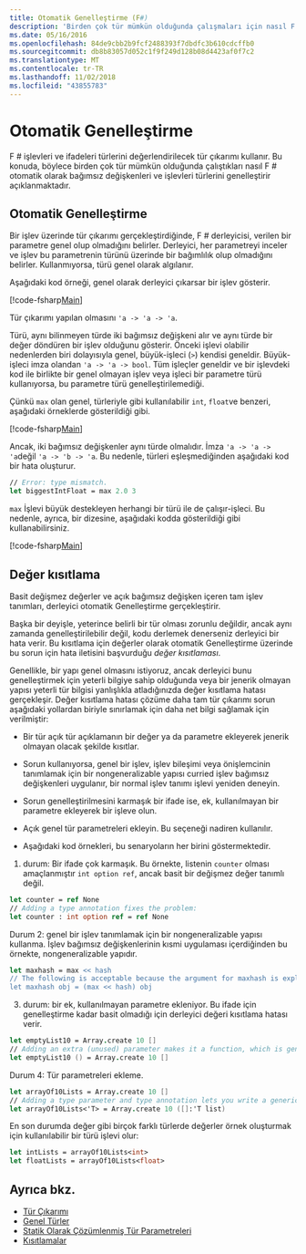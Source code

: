 ```yaml
---
title: Otomatik Genelleştirme (F#)
description: 'Birden çok tür mümkün olduğunda çalışmaları için nasıl F # otomatik olarak bağımsız değişkenleri ve işlevleri türlerini genelleştirir öğrenin.'
ms.date: 05/16/2016
ms.openlocfilehash: 84de9cbb2b9fcf2488393f7dbdfc3b610cdcffb0
ms.sourcegitcommit: db8b83057d052c1f9f249d128b08d4423af0f7c2
ms.translationtype: MT
ms.contentlocale: tr-TR
ms.lasthandoff: 11/02/2018
ms.locfileid: "43855783"
---
```

# <a name="automatic-generalization"></a>Otomatik Genelleştirme

F # işlevleri ve ifadeleri türlerini değerlendirilecek tür çıkarımı kullanır. Bu konuda, böylece birden çok tür mümkün olduğunda çalıştıkları nasıl F # otomatik olarak bağımsız değişkenleri ve işlevleri türlerini genelleştirir açıklanmaktadır.

## <a name="automatic-generalization"></a>Otomatik Genelleştirme

Bir işlev üzerinde tür çıkarımı gerçekleştirdiğinde, F # derleyicisi, verilen bir parametre genel olup olmadığını belirler. Derleyici, her parametreyi inceler ve işlev bu parametrenin türünü üzerinde bir bağımlılık olup olmadığını belirler. Kullanmıyorsa, türü genel olarak algılanır.

Aşağıdaki kod örneği, genel olarak derleyici çıkarsar bir işlev gösterir.

[!code-fsharp[Main](../../../../samples/snippets/fsharp/lang-ref-3/snippet101.fs)]

Tür çıkarımı yapılan olmasını `'a -> 'a -> 'a`.

Türü, aynı bilinmeyen türde iki bağımsız değişkeni alır ve aynı türde bir değer döndüren bir işlev olduğunu gösterir. Önceki işlevi olabilir nedenlerden biri dolayısıyla genel, büyük-işleci (`>`) kendisi geneldir. Büyük-işleci imza olandan `'a -> 'a -> bool`. Tüm işleçler geneldir ve bir işlevdeki kod ile birlikte bir genel olmayan işlev veya işleci bir parametre türü kullanıyorsa, bu parametre türü genelleştirilemediği.

Çünkü `max` olan genel, türleriyle gibi kullanılabilir `int`, `float`ve benzeri, aşağıdaki örneklerde gösterildiği gibi.

[!code-fsharp[Main](../../../../samples/snippets/fsharp/lang-ref-3/snippet102.fs)]

Ancak, iki bağımsız değişkenler aynı türde olmalıdır. İmza `'a -> 'a -> 'a`değil `'a -> 'b -> 'a`. Bu nedenle, türleri eşleşmediğinden aşağıdaki kod bir hata oluşturur.

```fsharp
// Error: type mismatch.
let biggestIntFloat = max 2.0 3
```

`max` İşlevi büyük destekleyen herhangi bir türü ile de çalışır-işleci. Bu nedenle, ayrıca, bir dizesine, aşağıdaki kodda gösterildiği gibi kullanabilirsiniz.

[!code-fsharp[Main](../../../../samples/snippets/fsharp/lang-ref-3/snippet104.fs)]

## <a name="value-restriction"></a>Değer kısıtlama

Basit değişmez değerler ve açık bağımsız değişken içeren tam işlev tanımları, derleyici otomatik Genelleştirme gerçekleştirir.

Başka bir deyişle, yeterince belirli bir tür olması zorunlu değildir, ancak aynı zamanda genelleştirilebilir değil, kodu derlemek denerseniz derleyici bir hata verir. Bu kısıtlama için değerler olarak otomatik Genelleştirme üzerinde bu sorun için hata iletisini başvurduğu *değer kısıtlaması*.

Genellikle, bir yapı genel olmasını istiyoruz, ancak derleyici bunu genelleştirmek için yeterli bilgiye sahip olduğunda veya bir jenerik olmayan yapısı yeterli tür bilgisi yanlışlıkla atladığınızda değer kısıtlama hatası gerçekleşir. Değer kısıtlama hatası çözüme daha tam tür çıkarımı sorun aşağıdaki yollardan biriyle sınırlamak için daha net bilgi sağlamak için verilmiştir:

- Bir tür açık tür açıklamanın bir değer ya da parametre ekleyerek jenerik olmayan olacak şekilde kısıtlar.

- Sorun kullanıyorsa, genel bir işlev, işlev bileşimi veya önişlemcinin tanımlamak için bir nongeneralizable yapısı curried işlev bağımsız değişkenleri uygulanır, bir normal işlev tanımı işlevi yeniden deneyin.

- Sorun genelleştirilmesini karmaşık bir ifade ise, ek, kullanılmayan bir parametre ekleyerek bir işleve olun.

- Açık genel tür parametreleri ekleyin. Bu seçeneği nadiren kullanılır.

- Aşağıdaki kod örnekleri, bu senaryoların her birini göstermektedir.

1. durum: Bir ifade çok karmaşık. Bu örnekte, listenin `counter` olması amaçlanmıştır `int option ref`, ancak basit bir değişmez değer tanımlı değil.

```fsharp
let counter = ref None
// Adding a type annotation fixes the problem:
let counter : int option ref = ref None
```

Durum 2: genel bir işlev tanımlamak için bir nongeneralizable yapısı kullanma. İşlev bağımsız değişkenlerinin kısmi uygulaması içerdiğinden bu örnekte, nongeneralizable yapıdır.

```fsharp
let maxhash = max << hash
// The following is acceptable because the argument for maxhash is explicit:
let maxhash obj = (max << hash) obj
```

3. durum: bir ek, kullanılmayan parametre ekleniyor. Bu ifade için genelleştirme kadar basit olmadığı için derleyici değeri kısıtlama hatası verir.

```fsharp
let emptyList10 = Array.create 10 []
// Adding an extra (unused) parameter makes it a function, which is generalizable.
let emptyList10 () = Array.create 10 []
```

Durum 4: Tür parametreleri ekleme.

```fsharp
let arrayOf10Lists = Array.create 10 []
// Adding a type parameter and type annotation lets you write a generic value.
let arrayOf10Lists<'T> = Array.create 10 ([]:'T list)
```

En son durumda değer gibi birçok farklı türlerde değerler örnek oluşturmak için kullanılabilir bir türü işlevi olur:

```fsharp
let intLists = arrayOf10Lists<int>
let floatLists = arrayOf10Lists<float>
```

## <a name="see-also"></a>Ayrıca bkz.

- [Tür Çıkarımı](../type-inference.md)
- [Genel Türler](index.md)
- [Statik Olarak Çözümlenmiş Tür Parametreleri](statically-resolved-type-parameters.md)
- [Kısıtlamalar](constraints.md)
